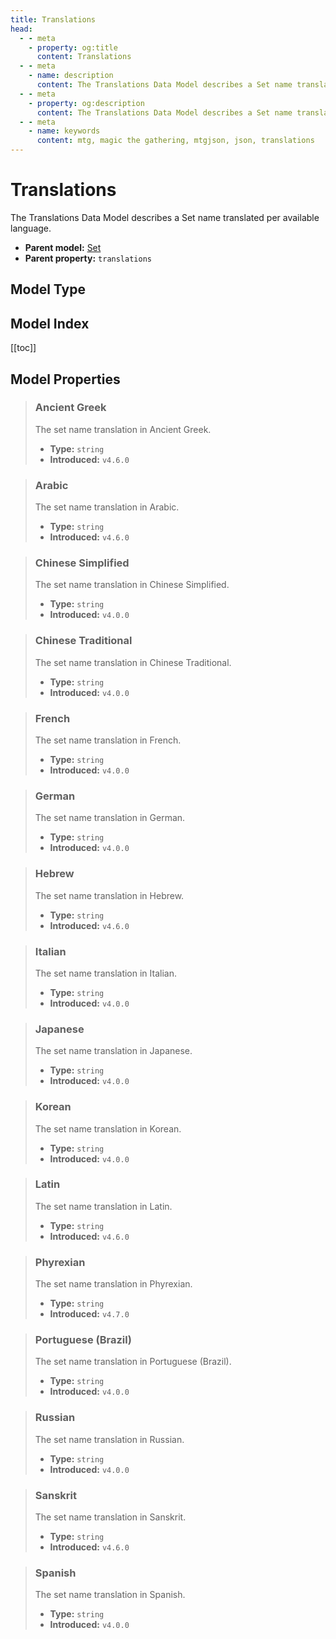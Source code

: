 ```yaml
---
title: Translations
head:
  - - meta
    - property: og:title
      content: Translations
  - - meta
    - name: description
      content: The Translations Data Model describes a Set name translated per available language.
  - - meta
    - property: og:description
      content: The Translations Data Model describes a Set name translated per available language.
  - - meta
    - name: keywords
      content: mtg, magic the gathering, mtgjson, json, translations
---
```


# Translations

The Translations Data Model describes a Set name translated per available language.

- **Parent model:** [Set](/data-models/set/)
- **Parent property:** `translations`

## Model Type

<ModelType type="Translations" />

## Model Index

<PropertyToggler/>

[[toc]]

## Model Properties

> ### Ancient Greek <i class="optional"></i>
>
> The set name translation in Ancient Greek.
>
> - **Type:** `string`
> - **Introduced:** `v4.6.0`

> ### Arabic <i class="optional"></i>
>
> The set name translation in Arabic.
>
> - **Type:** `string`
> - **Introduced:** `v4.6.0`

> ### Chinese Simplified <i class="optional"></i>
>
> The set name translation in Chinese Simplified.
>
> - **Type:** `string`
> - **Introduced:** `v4.0.0`

> ### Chinese Traditional <i class="optional"></i>
>
> The set name translation in Chinese Traditional.
>
> - **Type:** `string`
> - **Introduced:** `v4.0.0`

> ### French <i class="optional"></i>
>
> The set name translation in French.
>
> - **Type:** `string`
> - **Introduced:** `v4.0.0`

> ### German <i class="optional"></i>
>
> The set name translation in German.
>
> - **Type:** `string`
> - **Introduced:** `v4.0.0`

> ### Hebrew <i class="optional"></i>
>
> The set name translation in Hebrew.
>
> - **Type:** `string`
> - **Introduced:** `v4.6.0`

> ### Italian <i class="optional"></i>
>
> The set name translation in Italian.
>
> - **Type:** `string`
> - **Introduced:** `v4.0.0`

> ### Japanese <i class="optional"></i>
>
> The set name translation in Japanese.
>
> - **Type:** `string`
> - **Introduced:** `v4.0.0`

> ### Korean <i class="optional"></i>
>
> The set name translation in Korean.
>
> - **Type:** `string`
> - **Introduced:** `v4.0.0`

> ### Latin <i class="optional"></i>
>
> The set name translation in Latin.
>
> - **Type:** `string`
> - **Introduced:** `v4.6.0`

> ### Phyrexian <i class="optional"></i>
>
> The set name translation in Phyrexian.
>
> - **Type:** `string`
> - **Introduced:** `v4.7.0`

> ### Portuguese (Brazil) <i class="optional"></i>
>
> The set name translation in Portuguese (Brazil).
>
> - **Type:** `string`
> - **Introduced:** `v4.0.0`

> ### Russian <i class="optional"></i>
>
> The set name translation in Russian.
>
> - **Type:** `string`
> - **Introduced:** `v4.0.0`

> ### Sanskrit <i class="optional"></i>
>
> The set name translation in Sanskrit.
>
> - **Type:** `string`
> - **Introduced:** `v4.6.0`

> ### Spanish <i class="optional"></i>
>
> The set name translation in Spanish.
>
> - **Type:** `string`
> - **Introduced:** `v4.0.0`
